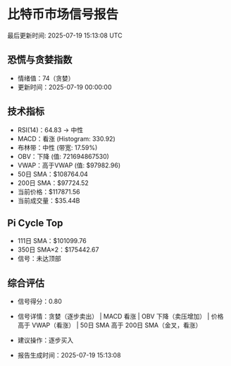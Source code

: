 # 比特币市场信号报告

最后更新时间: 2025-07-19 15:13:08 UTC

## 恐慌与贪婪指数
- 情绪值：74（贪婪）
- 更新时间：2025-07-19 00:00:00

## 技术指标
- RSI(14)：64.83 → 中性
- MACD：看涨 (Histogram: 330.92)
- 布林带：中性 (带宽: 17.59%)
- OBV：下降 (值: 721694867530)
- VWAP：高于VWAP (值: $97982.96)
- 50日 SMA：$108764.04
- 200日 SMA：$97724.52
- 当前价格：$117871.56
- 当前成交量：$35.44B

## Pi Cycle Top
- 111日 SMA：$101099.76
- 350日 SMA×2：$175442.67
- 信号：未达顶部

## 综合评估
- 信号得分：0.80
- 信号详情：贪婪（逐步卖出） | MACD 看涨 | OBV 下降（卖压增加） | 价格高于 VWAP（看涨） | 50日 SMA 高于 200日 SMA（金叉，看涨）
- 建议操作：逐步买入

- 报告生成时间：2025-07-19 15:13:08